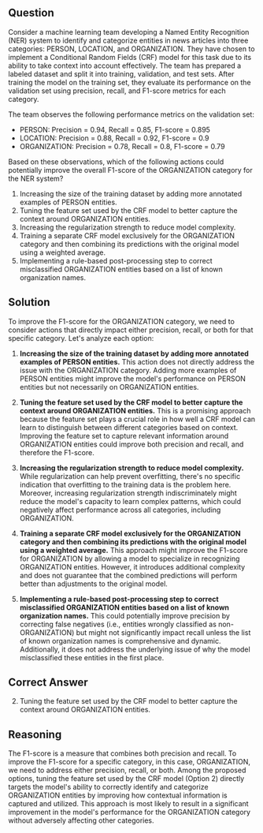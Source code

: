 ## Question
Consider a machine learning team developing a Named Entity Recognition (NER) system to identify and categorize entities in news articles into three categories: PERSON, LOCATION, and ORGANIZATION. They have chosen to implement a Conditional Random Fields (CRF) model for this task due to its ability to take context into account effectively. The team has prepared a labeled dataset and split it into training, validation, and test sets. After training the model on the training set, they evaluate its performance on the validation set using precision, recall, and F1-score metrics for each category.

The team observes the following performance metrics on the validation set:

- PERSON: Precision = 0.94, Recall = 0.85, F1-score = 0.895
- LOCATION: Precision = 0.88, Recall = 0.92, F1-score = 0.9
- ORGANIZATION: Precision = 0.78, Recall = 0.8, F1-score = 0.79

Based on these observations, which of the following actions could potentially improve the overall F1-score of the ORGANIZATION category for the NER system?

1. Increasing the size of the training dataset by adding more annotated examples of PERSON entities.
2. Tuning the feature set used by the CRF model to better capture the context around ORGANIZATION entities.
3. Increasing the regularization strength to reduce model complexity.
4. Training a separate CRF model exclusively for the ORGANIZATION category and then combining its predictions with the original model using a weighted average.
5. Implementing a rule-based post-processing step to correct misclassified ORGANIZATION entities based on a list of known organization names.

## Solution

To improve the F1-score for the ORGANIZATION category, we need to consider actions that directly impact either precision, recall, or both for that specific category. Let's analyze each option:

1. **Increasing the size of the training dataset by adding more annotated examples of PERSON entities.** This action does not directly address the issue with the ORGANIZATION category. Adding more examples of PERSON entities might improve the model's performance on PERSON entities but not necessarily on ORGANIZATION entities.

2. **Tuning the feature set used by the CRF model to better capture the context around ORGANIZATION entities.** This is a promising approach because the feature set plays a crucial role in how well a CRF model can learn to distinguish between different categories based on context. Improving the feature set to capture relevant information around ORGANIZATION entities could improve both precision and recall, and therefore the F1-score.

3. **Increasing the regularization strength to reduce model complexity.** While regularization can help prevent overfitting, there's no specific indication that overfitting to the training data is the problem here. Moreover, increasing regularization strength indiscriminately might reduce the model's capacity to learn complex patterns, which could negatively affect performance across all categories, including ORGANIZATION.

4. **Training a separate CRF model exclusively for the ORGANIZATION category and then combining its predictions with the original model using a weighted average.** This approach might improve the F1-score for ORGANIZATION by allowing a model to specialize in recognizing ORGANIZATION entities. However, it introduces additional complexity and does not guarantee that the combined predictions will perform better than adjustments to the original model.

5. **Implementing a rule-based post-processing step to correct misclassified ORGANIZATION entities based on a list of known organization names.** This could potentially improve precision by correcting false negatives (i.e., entities wrongly classified as non-ORGANIZATION) but might not significantly impact recall unless the list of known organization names is comprehensive and dynamic. Additionally, it does not address the underlying issue of why the model misclassified these entities in the first place.

## Correct Answer

2. Tuning the feature set used by the CRF model to better capture the context around ORGANIZATION entities.

## Reasoning

The F1-score is a measure that combines both precision and recall. To improve the F1-score for a specific category, in this case, ORGANIZATION, we need to address either precision, recall, or both. Among the proposed options, tuning the feature set used by the CRF model (Option 2) directly targets the model's ability to correctly identify and categorize ORGANIZATION entities by improving how contextual information is captured and utilized. This approach is most likely to result in a significant improvement in the model's performance for the ORGANIZATION category without adversely affecting other categories.